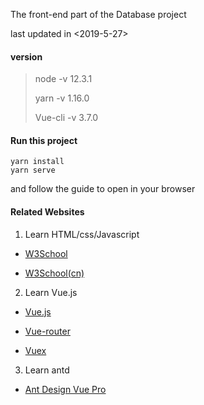 The front-end part of the Database project

last updated in <2019-5-27>


#### version

> node -v 12.3.1
>
> yarn -v 1.16.0
>
> Vue-cli -v 3.7.0


#### Run this project

```
yarn install
yarn serve
```

and follow the guide to open in your browser

#### Related Websites

1. Learn HTML/css/Javascript

- [W3School](https://www.w3schools.com)

- [W3School(cn)](https://www.w3schools.com.cn)

2. Learn Vue.js

- [Vue.js](https://cn.vuejs.org/v2/guide/index.html)

- [Vue-router](https://router.vuejs.org/zh/)

- [Vuex](https://https://vuex.vuejs.org/zh/)

3. Learn antd

- [Ant Design Vue Pro](https://pro.loacg.com/docs/getting-started)
